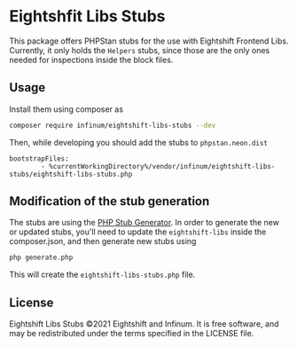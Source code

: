# Eightshfit Libs Stubs

This package offers PHPStan stubs for the use with Eightshift Frontend Libs. Currently, it only holds the `Helpers`
stubs, since those are the only ones needed for inspections inside the block files.

## Usage

Install them using composer as

```bash
composer require infinum/eightshift-libs-stubs --dev
```

Then, while developing you should add the stubs to `phpstan.neon.dist`

```neon
bootstrapFiles:
		- %currentWorkingDirectory%/vendor/infinum/eightshift-libs-stubs/eightshift-libs-stubs.php
```

## Modification of the stub generation

The stubs are using the [PHP Stub Generator](https://github.com/Setasign/php-stub-generator). In order to generate
the new or updated stubs, you'll need to update the `eightshift-libs` inside the composer.json, and then generate
new stubs using

```bash
php generate.php
```

This will create the `eightshift-libs-stubs.php` file.

## License

Eightshift Libs Stubs ©2021 Eightshift and Infinum. It is free software, and may be redistributed under the terms
specified in the LICENSE file.
